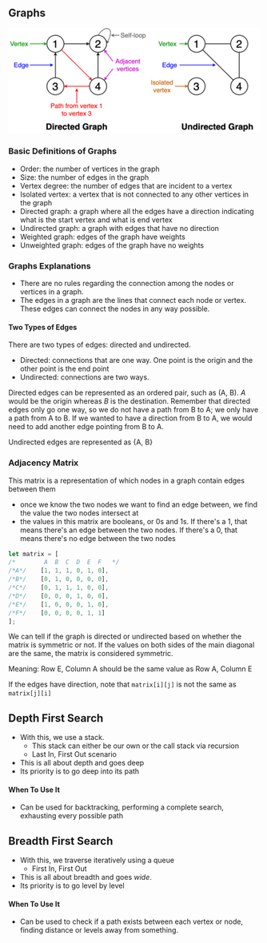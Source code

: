 ## Graphs

![Graphs](../images/graphs.png)

### Basic Definitions of Graphs
- Order: the number of vertices in the graph
- Size: the number of edges in the graph
- Vertex degree: the number of edges that are incident to a vertex
- Isolated vertex: a vertex that is not connected to any other vertices in the graph
- Directed graph: a graph where all the edges have a direction indicating what is the start vertex and what is end vertex
- Undirected graph: a graph with edges that have no direction
- Weighted graph: edges of the graph have weights
- Unweighted graph: edges of the graph have no weights

### Graphs Explanations
- There are no rules regarding the connection among the nodes or vertices in a graph.
- The edges in a graph are the lines that connect each node or vertex. These edges can connect the nodes in any way possible.

#### Two Types of Edges
There are two types of edges: directed and undirected.
- Directed: connections that are one way. One point is the origin and the other point is the end point
- Undirected: connections are two ways.

Directed edges can be represented as an ordered pair, such as (A, B). *A* would be the origin whereas *B* is the destination. Remember that directed edges only go one way, so we do not have a path from B to A; we only have a path from A to B. If we wanted to have a direction from B to A, we would need to add another edge pointing from B to A.

Undirected edges are represented as {A, B}

### Adjacency Matrix
This matrix is a representation of which nodes in a graph contain edges between them
- once we know the two nodes we want to find an edge between, we find the value the two nodes intersect at
- the values in this matrix are booleans, or 0s and 1s. If there's a 1, that means there's an edge between the two nodes. If there's a 0, that means there's no edge between the two nodes

```javascript
let matrix = [
/*        A  B  C  D  E  F   */
/*A*/    [1, 1, 1, 0, 1, 0],
/*B*/    [0, 1, 0, 0, 0, 0],
/*C*/    [0, 1, 1, 1, 0, 0],
/*D*/    [0, 0, 0, 1, 0, 0],
/*E*/    [1, 0, 0, 0, 1, 0],
/*F*/    [0, 0, 0, 0, 1, 1]
];
```
We can tell if the graph is directed or undirected based on whether the matrix is symmetric or not.
If the values on both sides of the main diagonal are the same, the matrix is considered symmetric.

Meaning: Row E, Column A should be the same value as Row A, Column E

If the edges have direction, note that ```matrix[i][j]``` is not the same as ```matrix[j][i]```

## Depth First Search
- With this, we use a stack.
    - This stack can either be our own or the call stack via recursion
    - Last In, First Out scenario
- This is all about depth and goes deep
- Its priority is to go deep into its path

#### When To Use It
- Can be used for backtracking, performing a complete search, exhausting every possible path

## Breadth First Search
- With this, we traverse iteratively using a queue
    - First In, First Out
- This is all about breadth and goes *wide*.
- Its priority is to go level by level

#### When To Use It
- Can be used to check if a path exists between each vertex or node, finding distance or levels away from something.
